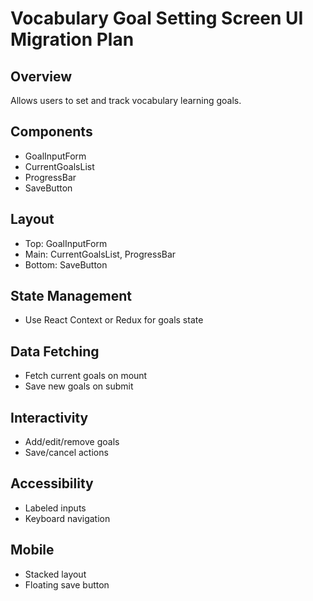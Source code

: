 # Vocabulary Goal Setting Screen UI Migration Plan

## Overview

Allows users to set and track vocabulary learning goals.

## Components

- GoalInputForm
- CurrentGoalsList
- ProgressBar
- SaveButton

## Layout

- Top: GoalInputForm
- Main: CurrentGoalsList, ProgressBar
- Bottom: SaveButton

## State Management

- Use React Context or Redux for goals state

## Data Fetching

- Fetch current goals on mount
- Save new goals on submit

## Interactivity

- Add/edit/remove goals
- Save/cancel actions

## Accessibility

- Labeled inputs
- Keyboard navigation

## Mobile

- Stacked layout
- Floating save button
